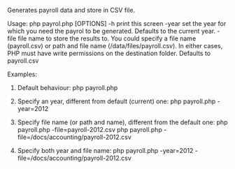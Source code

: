 Generates payroll data and store in CSV file.

Usage: php payrol.php [OPTIONS]
-h  print this screen
-year   set the year for which you need the payrol to be generated. Defaults to the current year.
-file   file name to store the results to. You could specify a file name (payroll.csv) or path and file name (/data/files/payroll.csv). In either cases, PHP must have write permissions on the destination folder. Defaults to payroll.csv

Examples:

1. Default behaviour:
php payroll.php

2. Specify an year, different from default (current) one:
php payroll.php -year=2012

3. Specify file name (or path and name), different from the default one:
php payroll.php -file=payroll-2012.csv
php payroll.php -file=/docs/accounting/payroll-2012.csv

4. Specify both year and file name:
php payroll.php -year=2012 -file=/docs/accounting/payroll-2012.csv